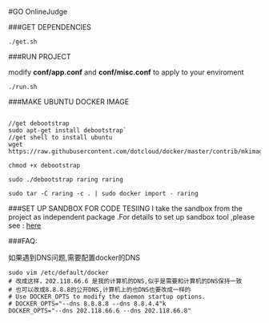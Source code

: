 #GO OnlineJudge

###GET DEPENDENCIES
```
./get.sh
```
###RUN PROJECT

modify **conf/app.conf** and **conf/misc.conf** to apply to your enviroment

```
./run.sh
```

###MAKE UBUNTU DOCKER IMAGE

```

//get debootstrap 
sudo apt-get install debootstrap`
//get shell to install ubuntu
wget https://raw.githubusercontent.com/dotcloud/docker/master/contrib/mkimage/debootstrap

chmod +x debootstrap

sudo ./debootstrap raring raring 

sudo tar -C raring -c . | sudo docker import - raring

```

###SET UP SANDBOX FOR CODE TESIING
I take the sandbox from the project as independent package .For details to set up sandbox tool ,please  see : [here](http://github.com/ggaaooppeenngg/sandbox)

###FAQ:

如果遇到DNS问题,需要配置docker的DNS
```
sudo vim /etc/default/docker
# 改成这样，202.118.66.6 是我的计算机的DNS,似乎是需要和计算机的DNS保持一致
# 也可以改成8.8.8.8的公开DNS,计算机上的也DNS也要改成一样的
# Use DOCKER_OPTS to modify the daemon startup options.
# DOCKER_OPTS="--dns 8.8.8.8 --dns 8.8.4.4"k
DOCKER_OPTS="--dns 202.118.66.6 --dns 202.118.66.8"

```
